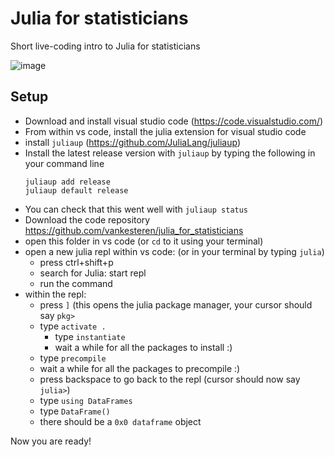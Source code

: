 # Julia for statisticians
Short live-coding intro to Julia for statisticians

![image](https://user-images.githubusercontent.com/11596858/226922795-8d29f8af-1adb-4316-9cf3-a1fb07b4b5d4.png)


## Setup

- Download and install visual studio code (https://code.visualstudio.com/)
- From within vs code, install the julia extension for visual studio code
- install `juliaup` (https://github.com/JuliaLang/juliaup)
- Install the latest release version with `juliaup` by typing the following in your command line
	```
  juliaup add release
  juliaup default release
  ```
- You can check that this went well with `juliaup status`
- Download the code repository https://github.com/vankesteren/julia_for_statisticians
- open this folder in vs code (or `cd` to it using your terminal)
- open a new julia repl within vs code: (or in your terminal by typing `julia`)
    - press ctrl+shift+p
    - search for Julia: start repl
    - run the command 
- within the repl:
    - press `]` (this opens the julia package manager, your cursor should say `pkg>`
    - type `activate .`
		- type `instantiate`
		- wait a while for all the packages to install :)
    - type `precompile`
    - wait a while for all the packages to precompile :)
    - press backspace to go back to the repl (cursor should now say `julia>`)
    - type `using DataFrames`
    - type `DataFrame()`
    - there should be a `0x0 dataframe` object
	
Now you are ready!
